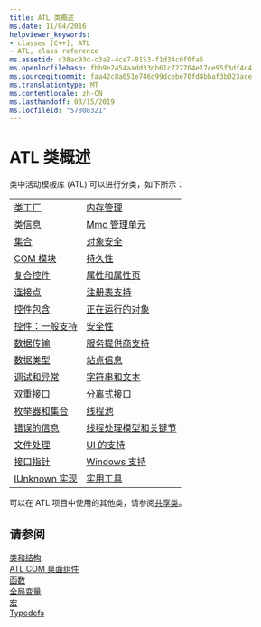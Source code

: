 ```yaml
---
title: ATL 类概述
ms.date: 11/04/2016
helpviewer_keywords:
- classes [C++], ATL
- ATL, class reference
ms.assetid: c38ac93d-c3a2-4ce7-8153-f1d34c0f0fa6
ms.openlocfilehash: fbb9e2454aadd33db61c722704e17ce95f3df4c4
ms.sourcegitcommit: faa42c8a051e746d99dcebe70fd4bbaf3b023ace
ms.translationtype: MT
ms.contentlocale: zh-CN
ms.lasthandoff: 03/15/2019
ms.locfileid: "57808321"
---
```

# <a name="atl-class-overview"></a>ATL 类概述

类中活动模板库 (ATL) 可以进行分类，如下所示：

|||
|-|-|
|[类工厂](../atl/class-factories-classes.md)|[内存管理](../atl/memory-management-classes.md)|
|[类信息](../atl/class-information-classes.md)|[Mmc 管理单元](../atl/mmc-snap-in-classes.md)|
|[集合](../atl/collection-classes.md)|[对象安全](../atl/object-safety-classes.md)|
|[COM 模块](../atl/com-modules-classes.md)|[持久性](../atl/persistence-classes.md)|
|[复合控件](../atl/composite-controls-classes.md)|[属性和属性页](../atl/properties-and-property-pages-classes.md)|
|[连接点](../atl/connection-points-classes.md)|[注册表支持](../atl/registry-support-classes.md)|
|[控件包含](../atl/control-containment-classes.md)|[正在运行的对象](../atl/running-objects-classes.md)|
|[控件：一般支持](../atl/controls-general-support-classes.md)|[安全性](../atl/security-classes.md)|
|[数据传输](../atl/data-transfer-classes.md)|[服务提供商支持](../atl/service-provider-support-classes.md)|
|[数据类型](../atl/data-types-classes.md)|[站点信息](../atl/site-information-classes.md)|
|[调试和异常](../atl/debugging-and-exceptions-classes.md)|[字符串和文本](../atl/string-and-text-classes.md)|
|[双重接口](../atl/dual-interfaces-classes.md)|[分离式接口](../atl/tear-off-interfaces-classes.md)|
|[枚举器和集合](../atl/enumerators-and-collections-classes.md)|[线程池](../atl/thread-pooling-classes.md)|
|[错误的信息](../atl/error-information-classes.md)|[线程处理模型和关键节](../atl/threading-models-and-critical-sections-classes.md)|
|[文件处理](../atl/file-handling-classes.md)|[UI 的支持](../atl/ui-support-classes.md)|
|[接口指针](../atl/interface-pointers-classes.md)|[Windows 支持](../atl/windows-support-classes.md)|
|[IUnknown 实现](../atl/iunknown-implementation-classes.md)|[实用工具](../atl/utility-classes.md)|

可以在 ATL 项目中使用的其他类，请参阅[共享类](../atl-mfc-shared/atl-mfc-shared-classes.md)。

## <a name="see-also"></a>请参阅

[类和结构](../atl/reference/atl-classes.md)<br/>
[ATL COM 桌面组件](../atl/atl-com-desktop-components.md)<br/>
[函数](../atl/reference/atl-functions.md)<br/>
[全局变量](../atl/reference/atl-global-variables.md)<br/>
[宏](../atl/reference/atl-macros.md)<br/>
[Typedefs](../atl/reference/atl-typedefs.md)
